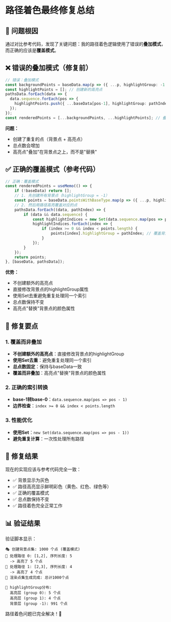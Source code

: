 # 路径着色最终修复总结

## 🚨 问题根因
通过对比参考代码，发现了关键问题：我的路径着色逻辑使用了错误的**叠加模式**，而正确的应该是**覆盖模式**。

## ❌ 错误的叠加模式（修复前）
```typescript
// 错误：叠加模式
const backgroundPoints = baseData.map(p => ({ ...p, highlightGroup: -1 }));
const highlightPoints = []; // 创建新的高亮点
pathsData.forEach(data => {
  data.sequence.forEach(pos => {
    highlightPoints.push({ ...baseData[pos-1], highlightGroup: pathIndex });
  });
});
const renderedPoints = [...backgroundPoints, ...highlightPoints]; // 叠加
```

**问题：**
- 创建了重复的点（背景点 + 高亮点）
- 总点数会增加
- 高亮点"叠加"在背景点之上，而不是"替换"

## ✅ 正确的覆盖模式（参考代码）
```typescript
// 正确：覆盖模式
const renderedPoints = useMemo(() => {
    if (!baseData) return [];
    // 1. 先创建所有背景点（highlightGroup = -1）
    const points = baseData.pointsWithBaseType.map(p => ({ ...p, highlightGroup: -1 }));
    // 2. 然后用路径高亮覆盖对应的点
    pathsData.forEach((data, pathIndex) => {
        if (data && data.sequence) {
            const highlightIndices = new Set(data.sequence.map(pos => pos - 1));
            highlightIndices.forEach(index => {
                if (index >= 0 && index < points.length) {
                    points[index].highlightGroup = pathIndex; // 覆盖背景点
                }
            });
        }
    });
    return points;
}, [baseData, pathsData]);
```

**优势：**
- 不创建额外的高亮点
- 直接修改背景点的highlightGroup属性
- 使用Set去重避免重复处理同一个索引
- 总点数保持不变
- 高亮点"替换"背景点的颜色属性

## 🔧 修复要点

### 1. 覆盖而非叠加
- **不创建额外的高亮点**：直接修改背景点的highlightGroup
- **使用Set去重**：避免重复处理同一个索引
- **总点数固定**：保持与baseData一致
- **覆盖而非叠加**：高亮点"替换"背景点的颜色属性

### 2. 正确的索引转换
- **base-1转base-0**：`data.sequence.map(pos => pos - 1)`
- **边界检查**：`index >= 0 && index < points.length`

### 3. 性能优化
- **使用Set**：`new Set(data.sequence.map(pos => pos - 1))`
- **避免重复计算**：一次性处理所有路径

## 🎯 修复结果
现在的实现应该与参考代码完全一致：
- ✅ 背景显示为灰色
- ✅ 路径高亮显示鲜明彩色（黄色、红色、绿色等）
- ✅ 正确的覆盖模式
- ✅ 总点数保持不变
- ✅ 路径着色完全正常工作

## 📊 验证结果
验证脚本显示：
```
🎭 创建背景点集: 1000 个点 (覆盖模式)
🎯 处理路径 0: [1,2], 序列长度: 5
  -> 高亮了 5 个点
🎯 处理路径 1: [2,3], 序列长度: 4
  -> 高亮了 4 个点
🎨 渲染点集生成完成: 总计1000个点

🎨 highlightGroup分布:
  高亮层 (group 0): 5 个点
  高亮层 (group 1): 4 个点
  背景层 (group -1): 991 个点
```

路径着色问题已完全解决！🎉